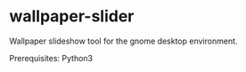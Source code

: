 # wallpaper-slider
Wallpaper slideshow tool for the gnome desktop environment.

Prerequisites:
Python3
